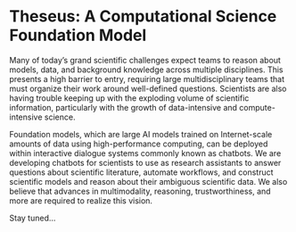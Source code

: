 # Theseus: A Computational Science Foundation Model

Many of today’s grand scientific challenges expect teams to reason about models, data, and background knowledge across multiple disciplines. This presents a high barrier to entry, requiring large multidisciplinary teams that must organize their work around well-defined questions. Scientists are also having trouble keeping up with the exploding volume of scientific information, particularly with the growth of data-intensive and compute-intensive science.

Foundation models, which are large AI models trained on Internet-scale amounts of data using high-performance computing, can be deployed within interactive dialogue systems commonly known as chatbots. We are developing chatbots for scientists to use as research assistants to answer questions about scientific literature, automate workflows, and construct scientific models and reason about their ambiguous scientific data. We also believe that advances in multimodality, reasoning, trustworthiness, and more are required to realize this vision.

Stay tuned...